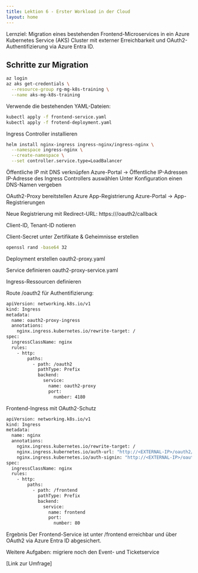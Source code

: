```yaml
---
title: Lektion 6 - Erster Workload in der Cloud
layout: home
---
```


Lernziel: Migration eines bestehenden Frontend-Microservices in ein Azure Kubernetes Service (AKS) Cluster mit externer Erreichbarkeit und OAuth2-Authentifizierung via Azure Entra ID.

## Schritte zur Migration

```bash
az login
az aks get-credentials \
  --resource-group rg-mg-k8s-training \
  --name aks-mg-k8s-training
```

Verwende die bestehenden YAML-Dateien:

```bash
kubectl apply -f frontend-service.yaml
kubectl apply -f frotend-deployment.yaml
```

Ingress Controller installieren

```bash
helm install nginx-ingress ingress-nginx/ingress-nginx \
  --namespace ingress-nginx \
  --create-namespace \
  --set controller.service.type=LoadBalancer
```

Öffentliche IP mit DNS verknüpfen
Azure-Portal -> Öffentliche IP-Adressen
IP-Adresse des Ingress Controllers auswählen
Unter Konfiguration einen DNS-Namen vergeben

OAuth2-Proxy bereitstellen
Azure App-Registrierung
Azure-Portal → App-Registrierungen

Neue Registrierung mit Redirect-URL: https://<DOMAIN>/oauth2/callback

Client-ID, Tenant-ID notieren

Client-Secret unter Zertifikate & Geheimnisse erstellen

```bash
openssl rand -base64 32
```

Deployment erstellen oauth2-proxy.yaml

Service definieren oauth2-proxy-service.yaml

Ingress-Ressourcen definieren

Route /oauth2 für Authentifizierung:

```bash
apiVersion: networking.k8s.io/v1
kind: Ingress
metadata:
  name: oauth2-proxy-ingress
  annotations:
    nginx.ingress.kubernetes.io/rewrite-target: /
spec:
  ingressClassName: nginx
  rules:
    - http:
        paths:
          - path: /oauth2
            pathType: Prefix
            backend:
              service:
                name: oauth2-proxy
                port:
                  number: 4180
```

Frontend-Ingress mit OAuth2-Schutz

```bash
apiVersion: networking.k8s.io/v1
kind: Ingress
metadata:
  name: nginx
  annotations:
    nginx.ingress.kubernetes.io/rewrite-target: /
    nginx.ingress.kubernetes.io/auth-url: "http://<EXTERNAL-IP>/oauth2/auth"
    nginx.ingress.kubernetes.io/auth-signin: "http://<EXTERNAL-IP>/oauth2/start?rd=$request_uri"
spec:
  ingressClassName: nginx
  rules:
    - http:
        paths:
          - path: /frontend
            pathType: Prefix
            backend:
              service:
                name: frontend
                port:
                  number: 80
```

Ergebnis
Der Frontend-Service ist unter /frontend erreichbar und über OAuth2 via Azure Entra ID abgesichert.

Weitere Aufgaben: migriere noch den Event- und Ticketservice

[Link zur Umfrage]
